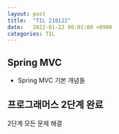 ```yaml
---
layout: post
title:  "TIL 210122"
date:   2022-01-22 00:01:00 +0900
categories: TIL
---
```


## Spring MVC 
- Spring MVC 기본 개념들

## 프로그래머스 2단계 완료
2단계 모든 문제 해결

